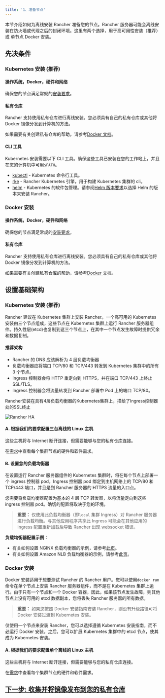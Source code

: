 ```yaml
---
title: '1、准备节点'
---
```


本节介绍如何为离线安装 Rancher 准备您的节点。Rancher 服务器可能会离线安装在防火墙或代理之后的封闭环境。这里有两个选择，用于高可用性安装（推荐）或 单节点 Docker 安装。

## 先决条件

### Kubernetes 安装 (推荐)

#### 操作系统，Docker，硬件和网络

确保您的节点满足常规的[安装要求](/docs/installation/requirements/_index)。

#### 私有仓库

Rancher 支持使用私有仓库进行离线安装。您必须具有自己的私有仓库或其他将 Docker 镜像分发到计算机的方法。

如果需要有关创建私有仓库的帮助，请参考[Docker 文档](https://docs.docker.com/registry/)。

#### CLI 工具

Kubernetes 安装需要以下 CLI 工具。确保这些工具已安装在您的工作站上，并且在您的计算机中可用`$PATH`。

- [kubectl](https://kubernetes.io/docs/tasks/tools/install-kubectl/#install-kubectl) - Kubernetes 命令行工具。
- [rke](https://rancher.com/docs/rke/latest/en/installation/) - Rancher Kubernetes 引擎，用于构建 Kubernetes 集群的 cli。
- [helm](https://docs.helm.sh/using_helm/#installing-helm) - Kubernetes 的软件包管理。请参阅[Helm 版本要求](/docs/installation/options/helm-version/_index)以选择 Helm 的版本来安装 Rancher。

### Docker 安装

#### 操作系统，Docker，硬件和网络

确保您的节点满足常规的[安装要求](/docs/installation/requirements/_index)。

#### 私有仓库

Rancher 支持使用私有仓库进行离线安装。您必须具有自己的私有仓库或其他将 Docker 镜像分发到计算机的方法。

如果需要有关创建私有仓库的帮助，请参考[Docker 文档](https://docs.docker.com/registry/)。

## 设置基础架构

### Kubernetes 安装 (推荐)

Rancher 建议在 Kubernetes 集群上安装 Rancher。一个高可用的 Kubernetes 安装由三个节点组成，这些节点在 Kubernetes 集群上运行 Rancher 服务器组件。持久性层(etcd)也复制到这三个节点上，在其中一个节点发生故障时提供冗余和数据复制。

#### 推荐架构

- Rancher 的 DNS 应该解析为 4 层负载均衡器
- 负载均衡器应将端口 TCP/80 和 TCP/443 转发到 Kubernetes 集群中的所有 3 个节点。
- Ingress 控制器会将 HTTP 重定向到 HTTPS，并在端口 TCP/443 上终止 SSL/TLS。
- Ingress 控制器会将流量转发到 Rancher 部署中 Pod 上的端口 TCP/80。

<figcaption>Rancher安装在具有4层负载均衡器的Kubernetes集群上，描绘了Ingress控制器处的SSL终止</figcaption>

![Rancher HA](/img/rancher/ha/rancher2ha.svg)

#### A. 根据我们的要求配置三台离线的 Linux 主机

这些主机将与 Internet 断开连接，但需要能够与您的私有仓库连接。

在[需求](/docs/installation/requirements/_index)中查看每个集群节点的硬件和软件需求。

#### B. 设置您的负载均衡器

在设置运行 Rancher 服务器组件的 Kubernetes 集群时，将在每个节点上部署一个 ingress 控制器 pod。Ingress 控制器 pod 绑定到主机网络上的 TCP/80 和 TCP/443 端口，并且是到 Rancher 服务器的 HTTPS 流量的入口点。

您需要将负载均衡器配置为基本的 4 层 TCP 转发器，以将流量定向到这些 ingress 控制器 pod。确切的配置将取决于您的环境。

> **重要：**
> 仅使用此负载均衡器（即`local` 集群 Ingress）对 Rancher 服务器进行负载均衡。与其他应用程序共享此 Ingress 可能会在其他应用的 Ingress 配置重新加载后导致 Rancher 出现 websocket 错误。

**负载均衡器配置示例：**

- 有关如何设置 NGINX 负载均衡器的示例，请参考[此页](/docs/installation/k8s-install/create-nodes-lb/nginx/_index)。
- 有关如何设置 Amazon NLB 负载均衡器的示例，请参考[此页](/docs/installation/k8s-install/create-nodes-lb/nlb/_index)。

### Docker 安装

Docker 安装适用于想要测试 Rancher 的 Rancher 用户。您可以使用`docker run`命令在单个节点上安装 Rancher 服务器组件，而不是在 Kubernetes 集群上运行。由于只有一个节点和一个 Docker 容器，因此，如果该节点发生故障，则其他节点上没有可用的 etcd 数据副本，您将丢失 Rancher 服务器的所有数据。

> **重要：** 如果您按照 Docker 安装指南安装 Rancher，则没有升级路径可将 Docker 安装过渡到 Kubernetes 安装。

仅使用一个节点来安装 Rancher，您可以选择遵循 Kubernetes 安装指南，而不必运行 Docker 安装。之后，您可以扩展 Kubernetes 集群中的 etcd 节点，使其成为 Kubernetes 安装。

#### A. 根据我们的要求配置单个离线的 Linux 主机

这些主机将与 Internet 断开连接，但需要能够与您的私有仓库连接。

在[需求](/docs/installation/requirements/_index)中查看每个集群节点的硬件和软件需求。

## [下一步: 收集并将镜像发布到您的私有仓库](/docs/installation/other-installation-methods/air-gap/populate-private-registry/_index)
